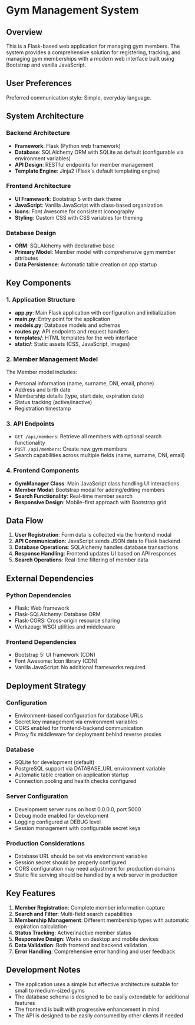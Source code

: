 # Gym Management System

## Overview

This is a Flask-based web application for managing gym members. The system provides a comprehensive solution for registering, tracking, and managing gym memberships with a modern web interface built using Bootstrap and vanilla JavaScript.

## User Preferences

Preferred communication style: Simple, everyday language.

## System Architecture

### Backend Architecture
- **Framework**: Flask (Python web framework)
- **Database**: SQLAlchemy ORM with SQLite as default (configurable via environment variables)
- **API Design**: RESTful endpoints for member management
- **Template Engine**: Jinja2 (Flask's default templating engine)

### Frontend Architecture
- **UI Framework**: Bootstrap 5 with dark theme
- **JavaScript**: Vanilla JavaScript with class-based organization
- **Icons**: Font Awesome for consistent iconography
- **Styling**: Custom CSS with CSS variables for theming

### Database Design
- **ORM**: SQLAlchemy with declarative base
- **Primary Model**: Member model with comprehensive gym member attributes
- **Data Persistence**: Automatic table creation on app startup

## Key Components

### 1. Application Structure
- **app.py**: Main Flask application with configuration and initialization
- **main.py**: Entry point for the application
- **models.py**: Database models and schemas
- **routes.py**: API endpoints and request handlers
- **templates/**: HTML templates for the web interface
- **static/**: Static assets (CSS, JavaScript, images)

### 2. Member Management Model
The Member model includes:
- Personal information (name, surname, DNI, email, phone)
- Address and birth date
- Membership details (type, start date, expiration date)
- Status tracking (active/inactive)
- Registration timestamp

### 3. API Endpoints
- `GET /api/members`: Retrieve all members with optional search functionality
- `POST /api/members`: Create new gym members
- Search capabilities across multiple fields (name, surname, DNI, email)

### 4. Frontend Components
- **GymManager Class**: Main JavaScript class handling UI interactions
- **Member Modal**: Bootstrap modal for adding/editing members
- **Search Functionality**: Real-time member search
- **Responsive Design**: Mobile-first approach with Bootstrap grid

## Data Flow

1. **User Registration**: Form data is collected via the frontend modal
2. **API Communication**: JavaScript sends JSON data to Flask backend
3. **Database Operations**: SQLAlchemy handles database transactions
4. **Response Handling**: Frontend updates UI based on API responses
5. **Search Operations**: Real-time filtering of member data

## External Dependencies

### Python Dependencies
- Flask: Web framework
- Flask-SQLAlchemy: Database ORM
- Flask-CORS: Cross-origin resource sharing
- Werkzeug: WSGI utilities and middleware

### Frontend Dependencies
- Bootstrap 5: UI framework (CDN)
- Font Awesome: Icon library (CDN)
- Vanilla JavaScript: No additional frameworks required

## Deployment Strategy

### Configuration
- Environment-based configuration for database URLs
- Secret key management via environment variables
- CORS enabled for frontend-backend communication
- Proxy fix middleware for deployment behind reverse proxies

### Database
- SQLite for development (default)
- PostgreSQL support via DATABASE_URL environment variable
- Automatic table creation on application startup
- Connection pooling and health checks configured

### Server Configuration
- Development server runs on host 0.0.0.0, port 5000
- Debug mode enabled for development
- Logging configured at DEBUG level
- Session management with configurable secret keys

### Production Considerations
- Database URL should be set via environment variables
- Session secret should be properly configured
- CORS configuration may need adjustment for production domains
- Static file serving should be handled by a web server in production

## Key Features

1. **Member Registration**: Complete member information capture
2. **Search and Filter**: Multi-field search capabilities
3. **Membership Management**: Different membership types with automatic expiration calculation
4. **Status Tracking**: Active/inactive member status
5. **Responsive Design**: Works on desktop and mobile devices
6. **Data Validation**: Both frontend and backend validation
7. **Error Handling**: Comprehensive error handling and user feedback

## Development Notes

- The application uses a simple but effective architecture suitable for small to medium-sized gyms
- The database schema is designed to be easily extendable for additional features
- The frontend is built with progressive enhancement in mind
- The API is designed to be easily consumed by other clients if needed